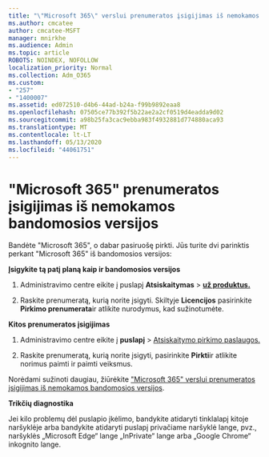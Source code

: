 ```yaml
---
title: "\"Microsoft 365\" verslui prenumeratos įsigijimas iš nemokamos bandomosios versijos"
ms.author: cmcatee
author: cmcatee-MSFT
manager: mnirkhe
ms.audience: Admin
ms.topic: article
ROBOTS: NOINDEX, NOFOLLOW
localization_priority: Normal
ms.collection: Adm_O365
ms.custom:
- "257"
- "1400007"
ms.assetid: ed072510-d4b6-44ad-b24a-f99b9892eaa8
ms.openlocfilehash: 07505ce77b392f5b22ae2a2cf0519d4eadda9d02
ms.sourcegitcommit: a98b25fa3cac9ebba983f4932881d774880aca93
ms.translationtype: MT
ms.contentlocale: lt-LT
ms.lasthandoff: 05/13/2020
ms.locfileid: "44061751"
---
```

# <a name="buy-a-subscription-to-microsoft-365-from-your-free-trial"></a>"Microsoft 365" prenumeratos įsigijimas iš nemokamos bandomosios versijos

Bandėte "Microsoft 365", o dabar pasiruošę pirkti. Jūs turite dvi parinktis perkant "Microsoft 365" iš bandomosios versijos:
  
 **Įsigykite tą patį planą kaip ir bandomosios versijos**
  
1. Administravimo centre eikite į puslapį **Atsiskaitymas** \> **[už produktus.](https://go.microsoft.com/fwlink/p/?linkid=842054)**

2. Raskite prenumeratą, kurią norite įsigyti. Skiltyje **Licencijos** pasirinkite **Pirkimo prenumerata**ir atlikite nurodymus, kad sužinotumėte.

**Kitos prenumeratos įsigijimas**
  
1. Administravimo centre eikite į **puslapį** \> [Atsiskaitymo pirkimo paslaugos.](https://go.microsoft.com/fwlink/p/?linkid=868433)

3. Raskite prenumeratą, kurią norite įsigyti, pasirinkite **Pirkti**ir atlikite norimus paimti ir paimti veiksmus.

Norėdami sužinoti daugiau, žiūrėkite ["Microsoft 365" verslui prenumeratos įsigijimas iš nemokamos bandomosios versijos](https://docs.microsoft.com/office365/admin/subscriptions-and-billing/buy-a-subscription-from-your-free-trial).

**Trikčių diagnostika**

Jei kilo problemų dėl puslapio įkėlimo, bandykite atidaryti tinklalapį kitoje naršyklėje arba bandykite atidaryti puslapį privačiame naršyklė lange, pvz., naršyklės „Microsoft Edge“ lange „InPrivate“ lange arba „Google Chrome“ inkognito lange.
